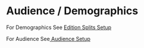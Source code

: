 # Audience / Demographics

For Demographics See [Edition Splits Setup](../../advertising-setup/material-edition-splits-setup.md#demographics)

For Audience See[ Audience Setup](../../audience-setup.md)

